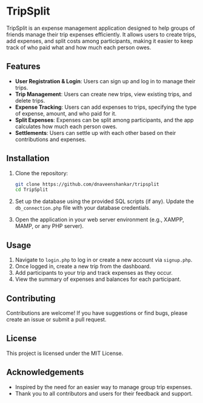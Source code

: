 # TripSplit

TripSplit is an expense management application designed to help groups of friends manage their trip expenses efficiently. It allows users to create trips, add expenses, and split costs among participants, making it easier to keep track of who paid what and how much each person owes.

## Features

- **User Registration & Login**: Users can sign up and log in to manage their trips.
- **Trip Management**: Users can create new trips, view existing trips, and delete trips.
- **Expense Tracking**: Users can add expenses to trips, specifying the type of expense, amount, and who paid for it.
- **Split Expenses**: Expenses can be split among participants, and the app calculates how much each person owes.
- **Settlements**: Users can settle up with each other based on their contributions and expenses.

## Installation

1. Clone the repository:
   ```bash
   git clone https://github.com/dnaveenshankar/tripsplit
   cd TripSplit
   ```
2. Set up the database using the provided SQL scripts (if any). Update the `db_connection.php` file with your database credentials.

3. Open the application in your web server environment (e.g., XAMPP, MAMP, or any PHP server).

## Usage

1. Navigate to `login.php` to log in or create a new account via `signup.php`.
2. Once logged in, create a new trip from the dashboard.
3. Add participants to your trip and track expenses as they occur.
4. View the summary of expenses and balances for each participant.

## Contributing

Contributions are welcome! If you have suggestions or find bugs, please create an issue or submit a pull request.

## License

This project is licensed under the MIT License.

## Acknowledgements

- Inspired by the need for an easier way to manage group trip expenses.
- Thank you to all contributors and users for their feedback and support.

